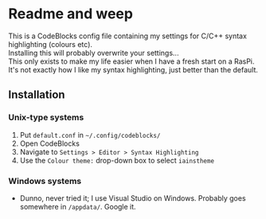 # Readme and weep
This is a CodeBlocks config file containing my settings for C/C++ syntax highlighting (colours etc).  
Installing this will probably overwrite your settings...  
This only exists to make my life easier when I have a fresh start on a RasPi. It's not exactly how I like my syntax highlighting, just better than the default.

## Installation
### Unix-type systems
1. Put `default.conf` in `~/.config/codeblocks/`
2. Open CodeBlocks
3. Navigate to `Settings > Editor > Syntax Highlighting`
4. Use the `Colour theme:` drop-down box to select `iainstheme`

### Windows systems
- Dunno, never tried it; I use Visual Studio on Windows. Probably goes somewhere in `/appdata/`. Google it.
